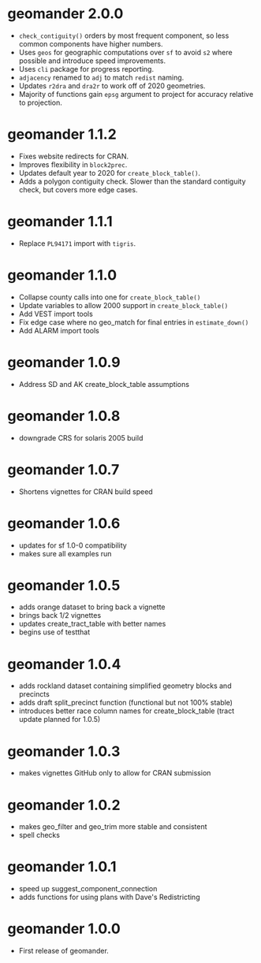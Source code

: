 # geomander 2.0.0
* `check_contiguity()` orders by most frequent component, so less common components have higher numbers.
* Uses `geos` for geographic computations over `sf` to avoid `s2` where possible and introduce speed improvements.
* Uses `cli` package for progress reporting.
* `adjacency` renamed to `adj` to match `redist` naming.
* Updates `r2dra` and `dra2r` to work off of 2020 geometries.
* Majority of functions gain `epsg` argument to project for accuracy relative to projection.

# geomander 1.1.2
* Fixes website redirects for CRAN.
* Improves flexibility in `block2prec`.
* Updates default year to 2020 for `create_block_table()`.
* Adds a polygon contiguity check. Slower than the standard contiguity check, but covers more edge cases.

# geomander 1.1.1
* Replace `PL94171` import with `tigris`.

# geomander 1.1.0
* Collapse county calls into one for `create_block_table()`
* Update variables to allow 2000 support in `create_block_table()`
* Add VEST import tools
* Fix edge case where no geo_match for final entries in `estimate_down()`
* Add ALARM import tools

# geomander 1.0.9
* Address SD and AK create_block_table assumptions

# geomander 1.0.8
* downgrade CRS for solaris 2005 build

# geomander 1.0.7 
* Shortens vignettes for CRAN build speed

# geomander 1.0.6
* updates for sf 1.0-0 compatibility
* makes sure all examples run

# geomander 1.0.5
* adds orange dataset to bring back a vignette
* brings back 1/2 vignettes
* updates create_tract_table with better names
* begins use of testthat

# geomander 1.0.4
* adds rockland dataset containing simplified geometry blocks and precincts
* adds draft split_precinct function (functional but not 100% stable)
* introduces better race column names for create_block_table (tract update planned for 1.0.5)

# geomander 1.0.3
* makes vignettes GitHub only to allow for CRAN submission

# geomander 1.0.2
* makes geo_filter and geo_trim more stable and consistent
* spell checks

# geomander 1.0.1
* speed up suggest_component_connection
* adds functions for using plans with Dave's Redistricting

# geomander 1.0.0

* First release of geomander.